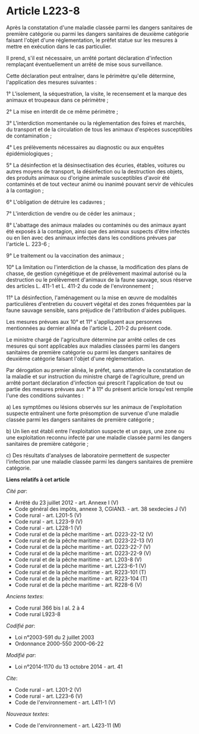 # Article L223-8

Après la constatation d'une maladie classée parmi les dangers sanitaires de première catégorie ou parmi les dangers
sanitaires de deuxième catégorie faisant l'objet d'une réglementation, le préfet statue sur les mesures à mettre en exécution
dans le cas particulier. 

Il prend, s'il est nécessaire, un arrêté portant déclaration d'infection remplaçant éventuellement un arrêté de mise sous
surveillance. 

Cette déclaration peut entraîner, dans le périmètre qu'elle détermine, l'application des mesures suivantes : 

1° L'isolement, la séquestration, la visite, le recensement et la marque des animaux et troupeaux dans ce périmètre ; 

2° La mise en interdit de ce même périmètre ; 

3° L'interdiction momentanée ou la réglementation des foires et marchés, du transport et de la circulation de tous les
animaux d'espèces susceptibles de contamination ; 

4° Les prélèvements nécessaires au diagnostic ou aux enquêtes épidémiologiques ; 

5° La désinfection et la désinsectisation des écuries, étables, voitures ou autres moyens de transport, la désinfection ou la
destruction des objets, des produits animaux ou d'origine animale susceptibles d'avoir été contaminés et de tout vecteur
animé ou inanimé pouvant servir de véhicules à la contagion ; 

6° L'obligation de détruire les cadavres ; 

7° L'interdiction de vendre ou de céder les animaux ; 

8° L'abattage des animaux malades ou contaminés ou des animaux ayant été exposés à la contagion, ainsi que des animaux
suspects d'être infectés ou en lien avec des animaux infectés dans les conditions prévues par l'article L. 223-6 ; 

9° Le traitement ou la vaccination des animaux ; 

10° La limitation ou l'interdiction de la chasse, la modification des plans de chasse, de gestion cynégétique et de
prélèvement maximal autorisé ou la destruction ou le prélèvement d'animaux de la faune sauvage, sous réserve des articles L.
411-1 et L. 411-2 du code de l'environnement ; 

11° La désinfection, l'aménagement ou la mise en œuvre de modalités particulières d'entretien du couvert végétal et des zones
fréquentées par la faune sauvage sensible, sans préjudice de l'attribution d'aides publiques. 

Les mesures prévues aux 10° et 11° s'appliquent aux personnes mentionnées au dernier alinéa de l'article L. 201-2 du présent
code. 

Le ministre chargé de l'agriculture détermine par arrêté celles de ces mesures qui sont applicables aux maladies classées
parmi les dangers sanitaires de première catégorie ou parmi les dangers sanitaires de deuxième catégorie faisant l'objet
d'une réglementation. 

Par dérogation au premier alinéa, le préfet, sans attendre la constatation de la maladie et sur instruction du ministre
chargé de l'agriculture, prend un arrêté portant déclaration d'infection qui prescrit l'application de tout ou partie des
mesures prévues aux 1° à 11° du présent article lorsqu'est remplie l'une des conditions suivantes : 

a) Les symptômes ou lésions observés sur les animaux de l'exploitation suspecte entraînent une forte présomption de survenue
d'une maladie classée parmi les dangers sanitaires de première catégorie ; 

b) Un lien est établi entre l'exploitation suspecte et un pays, une zone ou une exploitation reconnu infecté par une maladie
classée parmi les dangers sanitaires de première catégorie ; 

c) Des résultats d'analyses de laboratoire permettent de suspecter l'infection par une maladie classée parmi les dangers
sanitaires de première catégorie.

**Liens relatifs à cet article**

_Cité par_:

  - Arrêté du 23 juillet 2012 - art. Annexe I (V)
  - Code général des impôts, annexe 3, CGIAN3. - art. 38 sexdecies J (V)
  - Code rural - art. L201-5 (V)
  - Code rural - art. L223-9 (V)
  - Code rural - art. L228-1 (V)
  - Code rural et de la pêche maritime - art. D223-22-12 (V)
  - Code rural et de la pêche maritime - art. D223-22-13 (V)
  - Code rural et de la pêche maritime - art. D223-22-7 (V)
  - Code rural et de la pêche maritime - art. D223-22-9 (V)
  - Code rural et de la pêche maritime - art. L203-8 (V)
  - Code rural et de la pêche maritime - art. L223-6-1 (V)
  - Code rural et de la pêche maritime - art. R223-101 (T)
  - Code rural et de la pêche maritime - art. R223-104 (T)
  - Code rural et de la pêche maritime - art. R228-6 (V)

_Anciens textes_:

  - Code rural 366 bis I al. 2 à 4
  - Code rural L923-8

_Codifié par_:

  - Loi n°2003-591 du 2 juillet 2003
  - Ordonnance 2000-550 2000-06-22

_Modifié par_:

  - Loi n°2014-1170 du 13 octobre 2014 - art. 41

_Cite_:

  - Code rural - art. L201-2 (V)
  - Code rural - art. L223-6 (V)
  - Code de l'environnement - art. L411-1 (V)

_Nouveaux textes_:

  - Code de l'environnement - art. L423-11 (M)
